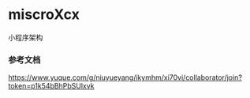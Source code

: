 # miscroXcx
小程序架构
### 参考文档
https://www.yuque.com/g/niuyueyang/ikymhm/xi70vi/collaborator/join?token=p1k54bBhPbSUlxvk
